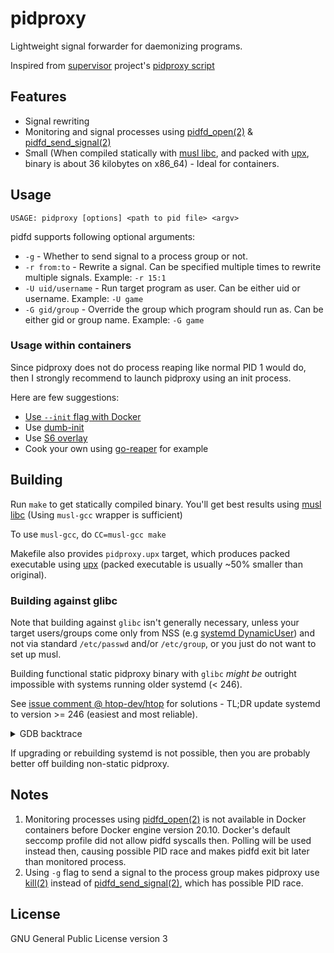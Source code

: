 # pidproxy

Lightweight signal forwarder for daemonizing programs.

Inspired from [supervisor][supervisor] project's [pidproxy script][supervisor-pidproxy-script]

## Features

- Signal rewriting
- Monitoring and signal processes using [pidfd\_open(2)][pidfd-open-2] & [pidfd\_send\_signal(2)][pidfd-send-signal-2]
- Small (When compiled statically with [musl libc][musl-libc], and packed with [upx][upx], binary is about 36 kilobytes on x86\_64) - Ideal for containers.

## Usage

```
USAGE: pidproxy [options] <path to pid file> <argv>
```

pidfd supports following optional arguments:
- `-g` - Whether to send signal to a process group or not.
- `-r from:to` - Rewrite a signal. Can be specified multiple times to rewrite multiple signals. Example: `-r 15:1`
- `-U uid/username` - Run target program as user. Can be either uid or username. Example: `-U game`
- `-G gid/group` - Override the group which program should run as. Can be either gid or group name. Example: `-G game`

### Usage within containers

Since pidproxy does not do process reaping like normal PID 1 would do, then I strongly recommend to launch pidproxy using an init process.

Here are few suggestions:
- [Use `--init` flag with Docker][docker-init]
- Use [dumb-init][dumb-init]
- Use [S6 overlay][s6-overlay]
- Cook your own using [go-reaper][go-reaper] for example

## Building

Run `make` to get statically compiled binary. You'll get best results using [musl libc][musl-libc] (Using `musl-gcc` wrapper is sufficient)

To use `musl-gcc`, do `CC=musl-gcc make`

Makefile also provides `pidproxy.upx` target, which produces packed executable using [upx][upx] (packed executable is usually ~50% smaller than original).

### Building against glibc

Note that building against `glibc` isn't generally necessary, unless your target users/groups come only from NSS (e.g [systemd DynamicUser][systemd-dynamicuser]) and not via
standard `/etc/passwd` and/or `/etc/group`, or you just do not want to set up musl.

Building functional static pidproxy binary with `glibc` *might be* outright impossible with systems running older systemd (< 246).

See [issue comment @ htop-dev/htop](https://github.com/htop-dev/htop/issues/503#issuecomment-826007195) for solutions - TL;DR update systemd to version >= 246 (easiest and most reliable).

<details>
  <summary>GDB backtrace</summary>

  ```
  Program received signal SIGSEGV, Segmentation fault.
  0x00007ffff7c87bf1 in _nss_systemd_is_blocked () from /usr/lib/libnss_systemd.so.2
  (gdb) bt
  #0  0x00007ffff7c87bf1 in _nss_systemd_is_blocked () from /usr/lib/libnss_systemd.so.2
  #1  0x00007ffff7c8e577 in _nss_systemd_getgrgid_r () from /usr/lib/libnss_systemd.so.2
  #2  0x00000000004410a9 in getgrgid_r ()
  #3  0x0000000000401a00 in resolve_gid (gid=<optimized out>, name=<optimized out>) at user.c:153
  ```
</details>

If upgrading or rebuilding systemd is not possible, then you are probably better off building non-static pidproxy.

## Notes

1) Monitoring processes using [pidfd\_open(2)][pidfd-open-2] is not available in Docker containers before Docker engine version 20.10. Docker's default seccomp profile did not allow pidfd syscalls then.
Polling will be used instead then, causing possible PID race and makes pidfd exit bit later than monitored process.
2) Using `-g` flag to send a signal to the process group makes pidproxy use [kill(2)][kill-2] instead of [pidfd\_send\_signal(2)][pidfd-send-signal-2], which has possible PID race.

## License

GNU General Public License version 3

<!-- links -->
[docker-init]: https://docs.docker.com/engine/reference/run/#specify-an-init-process
[dumb-init]: https://github.com/Yelp/dumb-init
[go-reaper]: https://github.com/ramr/go-reaper/
[kill-2]: https://man7.org/linux/man-pages/man2/kill.2.html
[musl-libc]: https://www.musl-libc.org/
[pidfd-open-2]: https://man7.org/linux/man-pages/man2/pidfd_open.2.html
[pidfd-send-signal-2]: https://man7.org/linux/man-pages/man2/pidfd_send_signal.2.html
[s6-overlay]: https://github.com/just-containers/s6-overlay
[supervisor-pidproxy-script]: https://github.com/Supervisor/supervisor/blob/master/supervisor/pidproxy.py
[supervisor]: http://supervisord.org
[systemd-dynamicuser]: https://www.freedesktop.org/software/systemd/man/systemd.exec.html#DynamicUser=
[upx]: https://upx.github.io/
